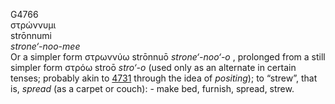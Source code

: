 G4766  
στρώννυμι  
strōnnumi  
*strone‘-noo-mee*  
Or a simpler form στρωννύω strōnnuō *strone‘-noo‘-o* , prolonged from a
still simpler form στρόω stroō *stro‘-o* (used only as an alternate in
certain tenses; probably akin to [4731](g4731) through the idea of
*positing*); to “strew”, that is, *spread* (as a carpet or couch): -
make bed, furnish, spread, strew.  
